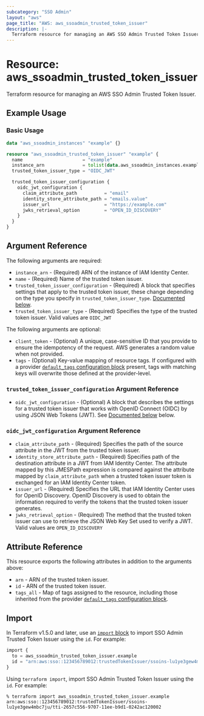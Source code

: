 ```yaml
---
subcategory: "SSO Admin"
layout: "aws"
page_title: "AWS: aws_ssoadmin_trusted_token_issuer"
description: |-
  Terraform resource for managing an AWS SSO Admin Trusted Token Issuer.
---
```

# Resource: aws_ssoadmin_trusted_token_issuer

Terraform resource for managing an AWS SSO Admin Trusted Token Issuer.

## Example Usage

### Basic Usage

```terraform
data "aws_ssoadmin_instances" "example" {}

resource "aws_ssoadmin_trusted_token_issuer" "example" {
  name                      = "example"
  instance_arn              = tolist(data.aws_ssoadmin_instances.example.arns)[0]
  trusted_token_issuer_type = "OIDC_JWT"

  trusted_token_issuer_configuration {
    oidc_jwt_configuration {
      claim_attribute_path          = "email"
      identity_store_attribute_path = "emails.value"
      issuer_url                    = "https://example.com"
      jwks_retrieval_option         = "OPEN_ID_DISCOVERY"
    }
  }
}
```

## Argument Reference

The following arguments are required:

* `instance_arn` - (Required) ARN of the instance of IAM Identity Center.
* `name` - (Required) Name of the trusted token issuer.
* `trusted_token_issuer_configuration` - (Required) A block that specifies settings that apply to the trusted token issuer, these change depending on the type you specify in `trusted_token_issuer_type`. [Documented below](#trusted_token_issuer_configuration-argument-reference).
* `trusted_token_issuer_type` - (Required) Specifies the type of the trusted token issuer. Valid values are `OIDC_JWT`

The following arguments are optional:

* `client_token` - (Optional) A unique, case-sensitive ID that you provide to ensure the idempotency of the request. AWS generates a random value when not provided.
* `tags` - (Optional) Key-value mapping of resource tags. If configured with a provider [`default_tags` configuration block](/docs/providers/aws/index.html#default_tags-configuration-block) present, tags with matching keys will overwrite those defined at the provider-level.

### `trusted_token_issuer_configuration` Argument Reference

* `oidc_jwt_configuration` - (Optional) A block that describes the settings for a trusted token issuer that works with OpenID Connect (OIDC) by using JSON Web Tokens (JWT). See [Documented below](#oidc_jwt_configuration-argument-reference) below.

### `oidc_jwt_configuration` Argument Reference

* `claim_attribute_path` - (Required) Specifies the path of the source attribute in the JWT from the trusted token issuer.
* `identity_store_attribute_path` - (Required) Specifies path of the destination attribute in a JWT from IAM Identity Center. The attribute mapped by this JMESPath expression is compared against the attribute mapped by `claim_attribute_path` when a trusted token issuer token is exchanged for an IAM Identity Center token.
* `issuer_url` - (Required) Specifies the URL that IAM Identity Center uses for OpenID Discovery. OpenID Discovery is used to obtain the information required to verify the tokens that the trusted token issuer generates.
* `jwks_retrieval_option` - (Required) The method that the trusted token issuer can use to retrieve the JSON Web Key Set used to verify a JWT. Valid values are `OPEN_ID_DISCOVERY`

## Attribute Reference

This resource exports the following attributes in addition to the arguments above:

* `arn` - ARN of the trusted token issuer.
* `id` - ARN of the trusted token issuer.
* `tags_all` - Map of tags assigned to the resource, including those inherited from the provider [`default_tags` configuration block](/docs/providers/aws/index.html#default_tags-configuration-block).

## Import

In Terraform v1.5.0 and later, use an [`import` block](https://developer.hashicorp.com/terraform/language/import) to import SSO Admin Trusted Token Issuer using the `id`. For example:

```terraform
import {
  to = aws_ssoadmin_trusted_token_issuer.example
  id = "arn:aws:sso::123456789012:trustedTokenIssuer/ssoins-lu1ye3gew4mbc7ju/tti-2657c556-9707-11ee-b9d1-0242ac120002"
}
```

Using `terraform import`, import SSO Admin Trusted Token Issuer using the `id`. For example:

```console
% terraform import aws_ssoadmin_trusted_token_issuer.example arn:aws:sso::123456789012:trustedTokenIssuer/ssoins-lu1ye3gew4mbc7ju/tti-2657c556-9707-11ee-b9d1-0242ac120002
```
